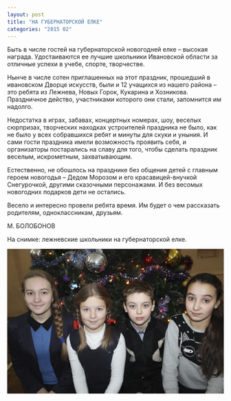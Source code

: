 ```yaml
---
layout: post
title: "НА ГУБЕРНАТОРСКОЙ ЕЛКЕ"
categories: "2015 02"
---
```


Быть в числе гостей на губернаторской новогодней елке – высокая награда. Удостаиваются ее лучшие школьники Ивановской области за отличные успехи в учебе, спорте, творчестве.

Нынче в числе сотен приглашенных на этот праздник, прошедший в ивановском Дворце искусств, были и 12 учащихся из нашего района – это ребята из Лежнева, Новых Горок, Кукарина и Хозникова. Праздничное действо, участниками которого они стали, запомнится им надолго.

Недостатка в играх, забавах, концертных номерах, шоу, веселых сюрпризах, творческих находках устроителей праздника не было, как не было у всех собравшихся ребят и минуты для скуки и уныния. И сами гости праздника имели возможность проявить себя, и организаторы постарались на славу для того, чтобы сделать праздник веселым, искрометным, захватывающим.

Естественно, не обошлось на празднике без общения детей с главным героем новогодья – Дедом Морозом и его красавицей-внучкой Снегурочкой, другими сказочными персонажами. И без весомых новогодних подарков дети не остались.

Весело и интересно провели ребята время. Им будет о чем рассказать родителям, одноклассникам, друзьям.

М. БОЛОБОНОВ

На снимке: лежневские школьники на губернаторской елке.

![1](/images/702_8.JPG)
